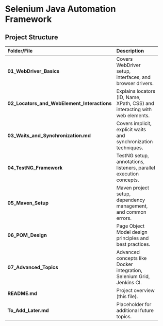 # Selenium Java Automation Framework

## Project Structure

| Folder/File | Description |
|:---|:---|
| **01_WebDriver_Basics** | Covers WebDriver setup, interfaces, and browser drivers. |
| **02_Locators_and_WebElement_Interactions** | Explains locators (ID, Name, XPath, CSS) and interacting with web elements. |
| **03_Waits_and_Synchronization.md** | Covers implicit, explicit waits and synchronization techniques. |
| **04_TestNG_Framework** | TestNG setup, annotations, listeners, parallel execution concepts. |
| **05_Maven_Setup** | Maven project setup, dependency management, and common errors. |
| **06_POM_Design** | Page Object Model design principles and best practices. |
| **07_Advanced_Topics** | Advanced concepts like Docker integration, Selenium Grid, Jenkins CI. |
| **README.md** | Project overview (this file). |
| **To_Add_Later.md** | Placeholder for additional future topics. |

